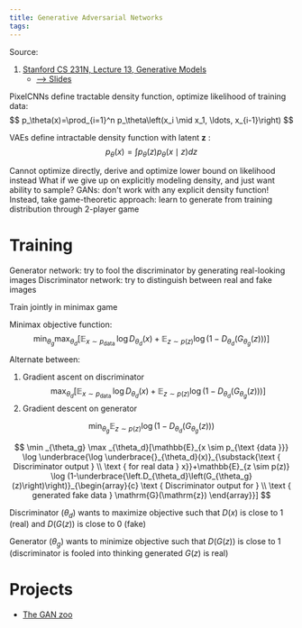 ```yaml
---
title: Generative Adversarial Networks
tags:
---
```


Source:

1. [Stanford CS 231N, Lecture 13, Generative Models](https://youtu.be/5WoItGTWV54?si=51wK-p1pcv2mJPeo)
   * [--> Slides](http://cs231n.stanford.edu/slides/2017/cs231n_2017_lecture13.pdf)

<!--more-->

PixelCNNs define tractable density function, optimize likelihood of training data:
$$
p_\theta(x)=\prod_{i=1}^n p_\theta\left(x_i \mid x_1, \ldots, x_{i-1}\right)
$$

VAEs define intractable density function with latent $\mathbf{z}$ :
$$
p_\theta(x)=\int p_\theta(z) p_\theta(x \mid z) d z
$$

Cannot optimize directly, derive and optimize lower bound on likelihood instead
What if we give up on explicitly modeling density, and just want ability to sample?
GANs: don't work with any explicit density function!
Instead, take game-theoretic approach: learn to generate from training distribution through 2-player game

# Training

Generator network: try to fool the discriminator by generating real-looking images Discriminator network: try to distinguish between real and fake images

Train jointly in minimax game

Minimax objective function:
$$
\min _{\theta_g} \max _{\theta_d}\left[\mathbb{E}_{x \sim p_{\text {data }}} \log D_{\theta_d}(x)+\mathbb{E}_{z \sim p(z)} \log \left(1-D_{\theta_d}\left(G_{\theta_g}(z)\right)\right)\right]
$$

Alternate between:
1. Gradient ascent on discriminator
$$
\max _{\theta_d}\left[\mathbb{E}_{x \sim p_{\text {data }}} \log D_{\theta_d}(x)+\mathbb{E}_{z \sim p(z)} \log \left(1-D_{\theta_d}\left(G_{\theta_g}(z)\right)\right)\right]
$$
2. Gradient descent on generator

$$
\min _{\theta_g} \mathbb{E}_{z \sim p(z)} \log \left(1-D_{\theta_d}\left(G_{\theta_g}(z)\right)\right)
$$


$$
\min _{\theta_g} \max _{\theta_d}[\mathbb{E}_{x \sim p_{\text {data }}} \log \underbrace{\log \underbrace{}_{\theta_d}(x)}_{\substack{\text { Discriminator output } \\
\text { for real data } x}}+\mathbb{E}_{z \sim p(z)} \log (1-\underbrace{\left.D_{\theta_d}\left(G_{\theta_g}(z)\right)\right)}_{\begin{array}{c}
\text { Discriminator output for } \\
\text { generated fake data } \mathrm{G}(\mathrm{z})
\end{array}}]
$$

Discriminator $\left(\theta_d\right)$ wants to maximize objective such that $D(x)$ is close to 1 (real) and $D(G(z))$ is close to 0 (fake)

Generator $\left(\theta_g\right)$ wants to minimize objective such that $D(G(z))$ is close to 1 (discriminator is fooled into thinking generated $G(z)$ is real)

# Projects

* [The GAN zoo](https://github.com/hindupuravinash/the-gan-zoo)
